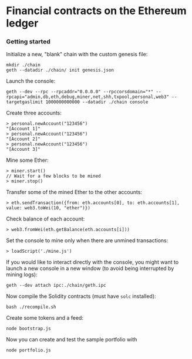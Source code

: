 # Financial contracts on the Ethereum ledger

### Getting started

Initialize a new, "blank" chain with the custom genesis file:

```
mkdir ./chain
geth --datadir ./chain/ init genesis.json
```

Launch the console:

```
geth --dev --rpc --rpcaddr="0.0.0.0" --rpccorsdomain="*" --rpcapi="admin,db,eth,debug,miner,net,shh,txpool,personal,web3" --targetgaslimit 1000000000000 --datadir ./chain console
```

Create three accounts:

```
> personal.newAccount("123456")
"[Account 1]"
> personal.newAccount("123456")
"[Account 2]"
> personal.newAccount("123456")
"[Account 3]"
```

Mine some Ether:

```
> miner.start()
// Wait for a few blocks to be mined
> miner.stop()
```

Transfer some of the mined Ether to the other accounts:

```
> eth.sendTransaction({from: eth.accounts[0], to: eth.accounts[1], value: web3.toWei(10, "ether")})
```

Check balance of each account:

```
> web3.fromWei(eth.getBalance(eth.accounts[i]))
```

Set the console to mine only when there are unmined transactions:

```
> loadScript('./mine.js')
```

If you would like to interact directly with the console, you might want to launch a new console in a new window (to avoid being interrupted by mining logs):

```
geth --dev attach ipc:./chain/geth.ipc
```

Now compile the Solidity contracts (must have `solc` installed):

```
bash ./recompile.sh
```

Create some tokens and a feed:

```
node bootstrap.js
```

Now you can create and test the sample portfolio with

```
node portfolio.js
```
